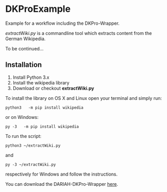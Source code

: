 DKProExample
============

Example for a workflow including the DKPro-Wrapper.

_extractWiki.py_ is a commandline tool which extracts content from the German Wikipedia.



To be continued...

Installation
------------
1. Install Python 3.x
2. Install the wikipedia library
3. Download or checkout __extractWiki.py__


To install the library on OS X and Linux open your terminal and simply run:

```
python3   -m pip install wikipedia
```

or on Windows:
```
py -3   -m pip install wikipedia
```

To run the script:

```
python3 ~/extractWiki.py
```

and

```
py -3 ~/extractWiki.py
```
respectively for Windows and follow the instructions.

You can download the DARIAH-DKPro-Wrapper [here](https://github.com/DARIAH-DE/DARIAH-DKPro-Wrapper).
